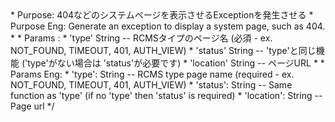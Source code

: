 <?php
/** 
 * Smarty {systempage} compiler function plugin
 * ---------------------------------------------
 * Author: 加藤健太 <kenta@diverta.co.jp>
 * Purpose:  404などのシステムページを表示させるExceptionを発生させる
 * Purpose Eng: Generate an exception to display a system page, such as 404.
 *             
 * Params : 
 *      'type'      String -- RCMSタイプのページ名 (必須 - ex. NOT_FOUND, TIMEOUT, 401, AUTH_VIEW)
 *      'status'    String -- 'type'と同じ機能 ('type'がない場合は 'status'が必要です)
 *      'location'  String -- ページURL
 * 
 * Params Eng: 
 *      'type':     String -- RCMS type page name (required - ex. NOT_FOUND, TIMEOUT, 401, AUTH_VIEW)
 *      'status':   String -- Same function as 'type' (if no 'type' then 'status' is required)
 *      'location': String -- Page url
 */ 
